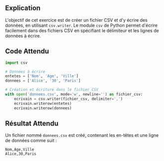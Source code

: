 ## Explication

L'objectif de cet exercice est de créer un fichier CSV et d'y écrire des données, en utilisant `csv.writer`. Le module `csv` de Python permet d'écrire facilement dans des fichiers CSV en spécifiant le délimiteur et les lignes de données à écrire.

## Code Attendu

```python
import csv

# Données à écrire
entetes = ['Nom', 'Age', 'Ville']
donnees = ['Alice', '30', 'Paris']

# Création et écriture dans le fichier CSV
with open('donnees.csv', mode='w', newline='') as fichier_csv:
    ecrivain = csv.writer(fichier_csv, delimiter=',')
    ecrivain.writerow(entetes)
    ecrivain.writerow(donnees)
```

## Résultat Attendu

Un fichier nommé `donnees.csv` est créé, contenant les en-têtes et une ligne de données comme suit :

```
Nom,Age,Ville
Alice,30,Paris
```
